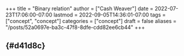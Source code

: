 +++
title = "Binary relation"
author = ["Cash Weaver"]
date = 2022-07-23T17:06:00-07:00
lastmod = 2022-09-05T14:36:01-07:00
tags = ["concept", "concept"]
categories = ["concept"]
draft = false
aliases = "/posts/52a0697e-ba3c-47f8-8dfe-cdd82ee6cb44"
+++

##  {#d41d8c}
